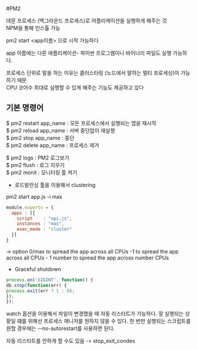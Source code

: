 #PM2 

데몬 프로세스 (백그라운드 프로세스)로 어플리케이션을 실행하게 해주는 것    
NPM을 통해 인스톨 가능  

pm2 start <app이름> 으로 시작 가능하다

app 이름에는 다른 애플리케이션- 파이썬 프로그램이나 바이너리 파일도 실행 가능하다.

프로세스 단위로 말을 하는 이유는 클러스터링 (노드에서 말하는 멀티 프로세싱)이 가능하기 때문    
CPU 코어수 최대로 실행할 수 있게 해주는 기능도 제공하고 있다  

## 기본 명령어

$ pm2 restart app_name : 모든 프로세스에서 실행되는 앱을 재시작     
$ pm2 reload app_name : 서버 중단없이 재실행    
$ pm2 stop app_name : 중단   
$ pm2 delete app_name : 프로세스 제거   
 
$ pm2 logs : PM2 로그보기   
$ pm2 flush : 로그 지우기   
$ pm2 monit : 모니터링 툴 켜기    

- 로드발란싱 툴을 이용해서 clustering

pm2 start app.js -i max

```javascript
module.exports = {
  apps : [{
    script    : "api.js",
    instances : "max",
    exec_mode : "cluster"
  }]
}
```
-> option 
0/max to spread the app across all CPUs
-1 to spread the app across all CPUs - 1
number to spread the app across number CPUs


- Graceful shutdown

```javascript
process.on('SIGINT', function() {
db.stop(function(err) {
process.exit(err ? 1 : 0);
});
});
```

watch 옵션을 이용해서 파일이 변경했을 때 자동 리스타트가 가능하다. 
잘 실행되는 상황일 떄를 위해선 프로세스 매니저를 원하지 않을 수 있다. 한 번만 실행되는 스크립트를 원할 경우에는 --no-autorestart를 사용하면 된다.

자동 리스타트를 안하게 할 수도 있음 -> stop_exit_condes




